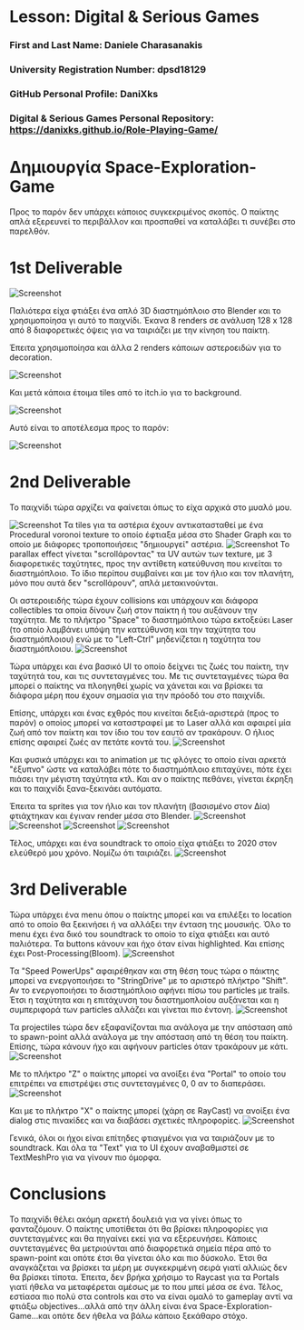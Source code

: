 # Lesson: Digital & Serious Games

### First and Last Name: Daniele Charasanakis
### University Registration Number: dpsd18129
### GitHub Personal Profile: DaniXks
### Digital & Serious Games Personal Repository: https://danixks.github.io/Role-Playing-Game/

# Δημιουργία Space-Exploration-Game

Προς το παρόν δεν υπάρχει κάποιος συγκεκριμένος σκοπός. Ο παίκτης απλά εξερευνεί το περιβάλλον και προσπαθεί να καταλάβει τι συνέβει στο παρελθόν.


# 1st Deliverable

![Screenshot](Player_Backward.png)

Παλιότερα είχα φτιάξει ένα απλό 3D διαστημόπλοιο στο Blender και το χρησιμοποίησα γι αυτό το παιχνίδι. Έκανα 8 renders σε ανάλυση 128 x 128 από 8 διαφορετικές όψεις για να ταιριάζει με την κίνηση του παίκτη.

Έπειτα χρησιμοποίησα και άλλα 2 renders κάποιων αστεροειδών για το decoration. 

![Screenshot](asteroid.png)

Και μετά κάποια έτοιμα tiles από το itch.io για το background.

![Screenshot](space2_4-frames.png)

Αυτό είναι το αποτέλεσμα προς το παρόν:

![Screenshot](Capture_841.png)


# 2nd Deliverable
Το παιχνίδι τώρα αρχίζει να φαίνεται όπως το είχα αρχικά στο μυαλό μου.

![Screenshot](Capture_850.png)
Τα tiles για τα αστέρια έχουν αντικατασταθεί με ένα Procedural voronoi texture το οποίο έφτιαξα μέσα στο Shader Graph και το οποίο με διάφορες τροποποιήσεις "δημιουργεί" αστέρια.
![Screenshot](Capture_851.png)
Το parallax effect γίνεται "scrollάροντας" τα UV αυτών των texture, με 3 διαφορετικές ταχύτητες, προς την αντίθετη κατεύθυνση που κινείται το διαστημόπλοιο.
Το ίδιο περίπου συμβαίνει και με τον ήλιο και τον πλανήτη, μόνο που αυτά δεν "scrollάρουν", απλά μετακινούνται.

Οι αστεροιειδής τώρα έχουν collisions και υπάρχουν και διάφορα collectibles τα οποία δίνουν ζωή στον παίκτη ή του αυξάνουν την ταχύτητα. 
Με το πλήκτρο "Space" το διαστημόπλοιο τώρα εκτοξεύει Laser (το οποίο λαμβάνει υπόψη την κατεύθυνση και την ταχύτητα του διαστημόπλοιου) ενώ με το "Left-Ctrl" μηδενίζεται η ταχύτητα του διαστημόπλοιου. 
![Screenshot](Capture_852.png)

Τώρα υπάρχει και ένα βασικό UI το οποίο δείχνει τις ζωές του παίκτη, την ταχύτητά του, και τις συντεταγμένες του. Με τις συντεταγμένες τώρα θα μπορεί ο παίκτης να πλοηγηθεί χωρίς να χάνεται και να βρίσκει τα διάφορα μέρη που έχουν σημασία για την πρόοδό του στο παιχνίδι.

Επίσης, υπάρχει και ένας εχθρός που κινείται δεξιά-αριστερά (προς το παρόν) ο οποίος μπορεί να καταστραφεί με το Laser αλλά και αφαιρεί μία ζωή από τον παίκτη και τον ίδιο του τον εαυτό αν τρακάρουν. Ο ήλιος επίσης αφαιρεί ζωές αν πετάτε κοντά του.
![Screenshot](Capture_853.png)

Και φυσικά υπάρχει και το animation με τις φλόγες το οποίο είναι αρκετά "έξυπνο" ώστε να καταλάβει πότε το διαστημόπλοιο επιταχύνει, πότε έχει πιάσει την μέγιστη ταχύτητα κτλ.
Και αν ο παίκτης πεθάνει, γίνεται έκρηξη και το παιχνίδι ξανα-ξεκινάει αυτόματα.

Έπειτα τα sprites για τον ήλιο και τον πλανήτη (βασισμένο στον Δία) φτιάχτηκαν και έγιναν render μέσα στο Blender.
![Screenshot](Sun.png)
![Screenshot](Capture_856.png)
![Screenshot](Jupiter_v07_Sprite-CC.png)
![Screenshot](Capture_855.png)

Τέλος, υπάρχει και ένα soundtrack το οποίο είχα φτιάξει το 2020 στον ελεύθερό μου χρόνο. Νομίζω ότι ταιριάζει.
![Screenshot](Capture_854.png)

# 3rd Deliverable
Τώρα υπάρχει ένα menu όπου ο παίκτης μπορεί και να επιλέξει το location από το οποίο θα ξεκινήσει ή να αλλάξει την ένταση της μουσικής.
Όλο το menu έχει ένα δικό του soundtrack το οποίο το είχα φτιάξει και αυτό παλιότερα. Τα buttons κάνουν και ήχο όταν είναι highlighted.
Και επίσης έχει Post-Processing(Bloom).
![Screenshot](Capture_862.png)

Τα "Speed PowerUps" αφαιρέθηκαν και στη θέση τους τώρα ο πάικτης μπορεί να ενεργοποιήσει το "StringDrive" με το αριστερό πλήκτρο "Shift".
Αν το ενεργοποιήσει το διαστημόπλοιο αφήνει πίσω του particles με trails.
Έτσι η ταχύτητα και η επιτάχυνση του διαστημοπλοίου αυξάνεται και η συμπεριφορά των particles αλλάζει και γίνεται πιο έντονη.
![Screenshot](Capture_866.png)

Τα projectiles τώρα δεν εξαφανίζονται πια ανάλογα με την απόσταση από το spawn-point αλλά ανάλογα με την απόσταση από τη θέση του παίκτη.
Επίσης, τώρα κάνουν ήχο και αφήνουν particles όταν τρακάρουν με κάτι.
![Screenshot](Capture_867.png)

Με το πλήκτρο "Ζ" ο παίκτης μπορεί να ανοίξει ένα "Portal" το οποίο του επιτρέπει να επιστρέψει στις συντεταγμένες 0, 0 αν το διαπεράσει.
![Screenshot](Capture_868.png)

Και με το πλήκτρο "Χ" ο παίκτης μπορεί (χάρη σε RayCast) να ανοίξει ένα dialog στις πινακίδες και να διαβάσει σχετικές πληροφορίες.
![Screenshot](Capture_869.png)

Γενικά, όλοι οι ήχοι είναι επίτηδες φτιαγμένοι για να ταιριάζουν με το soundtrack.
Και όλα τα "Text" για το UI έχουν αναβαθμιστεί σε TextMeshPro για να γίνουν πιο όμορφα.


# Conclusions
Το παιχνίδι θέλει ακόμη αρκετή δουλειά για να γίνει όπως το φανταζόμουν. Ο παίκτης υποτίθεται ότι θα βρίσκει πληροφορίες για συντεταγμένες και θα πηγαίνει εκεί για να εξερευνήσει.
Κάποιες συντεταγμένες θα μετριούνται από διαφορετικά σημεία πέρα από το spawn-point και οπότε έτσι θα γίνεται όλο και πιο δύσκολο. Έτσι θα αναγκάζεται να βρίσκει τα
μέρη με συγκεκριμένη σειρά γιατί αλλιώς δεν θα βρίσκει τίποτα.
Έπειτα, δεν βρήκα χρήσιμο το Raycast για τα Portals γιατί ήθελα να μεταφέρεται αμέσως με το που μπεί μέσα σε ένα.
Τέλος, εστίασα πιο πολύ στα controls και στο να είναι ομαλό το gameplay αντί να φτιάξω objectives...αλλά από την άλλη είναι ένα Space-Exploration-Game...και οπότε δεν ήθελα
να βάλω κάποιο ξεκάθαρο στόχο.